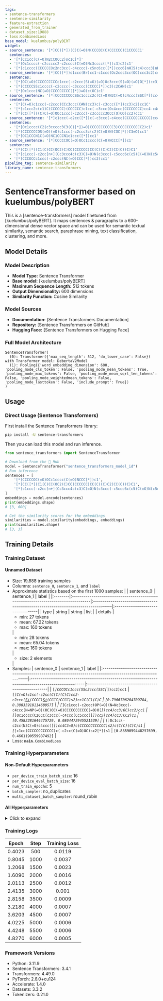```yaml
---
tags:
- sentence-transformers
- sentence-similarity
- feature-extraction
- generated_from_trainer
- dataset_size:19888
- loss:CombinedLoss
base_model: kuelumbus/polyBERT
widget:
- source_sentence: '[*]CC([*])(C)C(=O)N(CCCOC(C)CCCCCC)C1CCCCC1'
  sentences:
  - '[*]Cc1cc(C(=O)N2CCOCC2)sc1C[*]'
  - '[*]Oc1cccc(-c2ccccc2-c2cccc(C(=O)Nc3cccc([*])c3)c2)c1'
  - '[*]c1cccc(CCCCCCOc2nc3cc(-c4cccc(-c5nc6cc([*])ccc6[nH]5)c4)ccc3[nH]2)c1'
- source_sentence: '[*]CC([*])c1ccc(Br)cc1-c1ccc(Oc2ccc3cc(OC)ccc3c2)cc1'
  sentences:
  - '[*]OC(=O)CCCCCCCCCCc1ccc(-c2ccc(S(=O)(=O)Oc3ccc(S(=O)(=O)O[*])cc3)cc2)cc1'
  - '[*]CCCCCSSc1cccc(-c2cccc(-c3cccc(CCCCC[*])c3)c2C#N)c1'
  - '[*]Oc1ccc(NC(=O)CCCCCCCCC([*])=O)c(OC)c1'
- source_sentence: '[*]CCCCCCCCCSSc1cccc2c(C(=O)N3C(=O)c4ccc(SSC[*])cc4C3=O)cccc12'
  sentences:
  - '[*]C(=O)c1ccc(-c2ccc(CCc3ccc(C#N)cc3)c(-c3ccc([*])cc3)c2)cc1C'
  - '[*]c1ccc2c(c1)C(CCCCCC)(CCCCCC)c1cc(-c3ccc(Oc4ccc(CCCCCCCC)cc4-c4ccc5c(c4)C(CCCCCC)(CCCCCC)c4cc([*])ccc4-5)cc3)ccc1-2'
  - '[*]CC([*])(C)C(=O)OOc1ccc(-c2ccc(-c3ccccc3OCC(O)CO)cc2)cc1'
- source_sentence: '[*]c1ccc(-c2cc([*])c(-c3ccc(-c4ccc(CCCCCCCCCCCC)cc4)c(C)c3)cc2-c2ccccc2)cc1'
  sentences:
  - '[*]Oc1cccc(C2(c3ccccc3C3(C([*])=O)CCCCCCCCCCC3)CCCCCCCCCCC2)c1'
  - '[*]CCCCCCCOS(=O)(=O)c1ccc(-c2ccc3c(c2)C(=O)N(COC[*])C3=O)cc1'
  - '[*]OC1CCCN1C(=O)NC1CCCN1c1ccc([*])cc1'
- source_sentence: '[*]CCCCCOC(=O)OCc1cccc(C(=O)NCCC[*])c1'
  sentences:
  - '[*]CC([*])C1(C)CC(OC2(C)CC(CCCCCC)CC(C)(C)C2)CC(C)(C)C1'
  - '[*]c1ccc(-c2cc[n+](Cc3ccc4c(c3)C(=O)N(c3ccc(-c5ccc6c(c5)C(=O)N(c5ccc([*])cc5)C6=O)cc3)C4=O)cc2)cc1'
  - '[*]CCCOCCc1ccc(-c2ccc(NC(=O)CCC[*])cc2)cc1'
pipeline_tag: sentence-similarity
library_name: sentence-transformers
---
```


# SentenceTransformer based on kuelumbus/polyBERT

This is a [sentence-transformers] model finetuned from [kuelumbus/polyBERT]. It maps sentences & paragraphs to a 600-dimensional dense vector space and can be used for semantic textual similarity, semantic search, paraphrase mining, text classification, clustering, and more.

## Model Details

### Model Description
- **Model Type:** Sentence Transformer
- **Base model:** [kuelumbus/polyBERT] <!-- at revision deaa98fb65a7bdfb537457d42f43bd468963f695 -->
- **Maximum Sequence Length:** 512 tokens
- **Output Dimensionality:** 600 dimensions
- **Similarity Function:** Cosine Similarity
<!-- - **Training Dataset:** Unknown -->
<!-- - **Language:** Unknown -->
<!-- - **License:** Unknown -->

### Model Sources

- **Documentation:** [Sentence Transformers Documentation]
- **Repository:** [Sentence Transformers on GitHub]
- **Hugging Face:** [Sentence Transformers on Hugging Face]

### Full Model Architecture

```
SentenceTransformer(
  (0): Transformer({'max_seq_length': 512, 'do_lower_case': False}) with Transformer model: DebertaV2Model 
  (1): Pooling({'word_embedding_dimension': 600, 'pooling_mode_cls_token': False, 'pooling_mode_mean_tokens': True, 'pooling_mode_max_tokens': False, 'pooling_mode_mean_sqrt_len_tokens': False, 'pooling_mode_weightedmean_tokens': False, 'pooling_mode_lasttoken': False, 'include_prompt': True})
)
```

## Usage

### Direct Usage (Sentence Transformers)

First install the Sentence Transformers library:

```bash
pip install -U sentence-transformers
```

Then you can load this model and run inference.
```python
from sentence_transformers import SentenceTransformer

# Download from the 🤗 Hub
model = SentenceTransformer("sentence_transformers_model_id")
# Run inference
sentences = [
    '[*]CCCCCOC(=O)OCc1cccc(C(=O)NCCC[*])c1',
    '[*]CC([*])C1(C)CC(OC2(C)CC(CCCCCC)CC(C)(C)C2)CC(C)(C)C1',
    '[*]c1ccc(-c2cc[n+](Cc3ccc4c(c3)C(=O)N(c3ccc(-c5ccc6c(c5)C(=O)N(c5ccc([*])cc5)C6=O)cc3)C4=O)cc2)cc1',
]
embeddings = model.encode(sentences)
print(embeddings.shape)
# [3, 600]

# Get the similarity scores for the embeddings
similarities = model.similarity(embeddings, embeddings)
print(similarities.shape)
# [3, 3]
```

<!--
### Direct Usage (Transformers)

<details><summary>Click to see the direct usage in Transformers</summary>

</details>
-->

<!--
### Downstream Usage (Sentence Transformers)

You can finetune this model on your own dataset.

<details><summary>Click to expand</summary>

</details>
-->

<!--
### Out-of-Scope Use

*List how the model may foreseeably be misused and address what users ought not to do with the model.*
-->

<!--
## Bias, Risks and Limitations

*What are the known or foreseeable issues stemming from this model? You could also flag here known failure cases or weaknesses of the model.*
-->

<!--
### Recommendations

*What are recommendations with respect to the foreseeable issues? For example, filtering explicit content.*
-->

## Training Details

### Training Dataset

#### Unnamed Dataset

* Size: 19,888 training samples
* Columns: <code>sentence_0</code>, <code>sentence_1</code>, and <code>label</code>
* Approximate statistics based on the first 1000 samples:
  |         | sentence_0                                                                          | sentence_1                                                                          | label                              |
  |:--------|:------------------------------------------------------------------------------------|:------------------------------------------------------------------------------------|:-----------------------------------|
  | type    | string                                                                              | string                                                                              | list                               |
  | details | <ul><li>min: 27 tokens</li><li>mean: 67.22 tokens</li><li>max: 160 tokens</li></ul> | <ul><li>min: 28 tokens</li><li>mean: 65.04 tokens</li><li>max: 160 tokens</li></ul> | <ul><li>size: 2 elements</li></ul> |
* Samples:
  | sentence_0                                                                                                    | sentence_1                                                                                            | label                                                 |
  |:--------------------------------------------------------------------------------------------------------------|:------------------------------------------------------------------------------------------------------|:------------------------------------------------------|
  | <code>[*]COCOCc1ccc(SSc2ccc(SSC[*])cc2)cc1</code>                                                             | <code>[*]C(=O)c1sc(-c2sc(C(C)(C)C)cc2-c2ccc([Si](CCCC)(CCCC)[Si]([*])(CCCC)CCCC)s2)cc1C(C)(C)C</code> | <code>[0.7966706204709784, 0.3883591811468957]</code> |
  | <code>[*]Cc1ccc(-c2ccc(OP(=O)(N=Nc3ccc(-c4ccc(N=NP(=O)(OC)OC(=O)CCCCCCCCCCC(=O)O[*])cc4)cc3)OC)cc2)cc1</code> | <code>[*]Oc1cccc(C2CCC(c3ccc(-c4ccc(Cc5ccc([*])cc5)cc4)cc3)CC2)c1</code>                              | <code>[0.4582281644475729, 0.0804472945521539]</code> |
  | <code>[*]Oc1cc(-c2cc(N3C(=O)c4ccc([*])cc4C3=O)c(CCCCCCCCCCCC)s2)c(C(C)(C)C)s1</code>                          | <code>[*]c1cc(CCCCCCCCCCCC)c(-c2cc(C(=O)OC)sc2[*])s1</code>                                           | <code>[0.8359059448257699, 0.4661190559987492]</code> |
* Loss: <code>__main__.CombinedLoss</code>

### Training Hyperparameters
#### Non-Default Hyperparameters

- `per_device_train_batch_size`: 16
- `per_device_eval_batch_size`: 16
- `num_train_epochs`: 5
- `batch_sampler`: no_duplicates
- `multi_dataset_batch_sampler`: round_robin

#### All Hyperparameters
<details><summary>Click to expand</summary>

- `overwrite_output_dir`: False
- `do_predict`: False
- `eval_strategy`: no
- `prediction_loss_only`: True
- `per_device_train_batch_size`: 16
- `per_device_eval_batch_size`: 16
- `per_gpu_train_batch_size`: None
- `per_gpu_eval_batch_size`: None
- `gradient_accumulation_steps`: 1
- `eval_accumulation_steps`: None
- `torch_empty_cache_steps`: None
- `learning_rate`: 5e-05
- `weight_decay`: 0.0
- `adam_beta1`: 0.9
- `adam_beta2`: 0.999
- `adam_epsilon`: 1e-08
- `max_grad_norm`: 1
- `num_train_epochs`: 5
- `max_steps`: -1
- `lr_scheduler_type`: linear
- `lr_scheduler_kwargs`: {}
- `warmup_ratio`: 0.0
- `warmup_steps`: 0
- `log_level`: passive
- `log_level_replica`: warning
- `log_on_each_node`: True
- `logging_nan_inf_filter`: True
- `save_safetensors`: True
- `save_on_each_node`: False
- `save_only_model`: False
- `restore_callback_states_from_checkpoint`: False
- `no_cuda`: False
- `use_cpu`: False
- `use_mps_device`: False
- `seed`: 42
- `data_seed`: None
- `jit_mode_eval`: False
- `use_ipex`: False
- `bf16`: False
- `fp16`: False
- `fp16_opt_level`: O1
- `half_precision_backend`: auto
- `bf16_full_eval`: False
- `fp16_full_eval`: False
- `tf32`: None
- `local_rank`: 0
- `ddp_backend`: None
- `tpu_num_cores`: None
- `tpu_metrics_debug`: False
- `debug`: []
- `dataloader_drop_last`: False
- `dataloader_num_workers`: 0
- `dataloader_prefetch_factor`: None
- `past_index`: -1
- `disable_tqdm`: False
- `remove_unused_columns`: True
- `label_names`: None
- `load_best_model_at_end`: False
- `ignore_data_skip`: False
- `fsdp`: []
- `fsdp_min_num_params`: 0
- `fsdp_config`: {'min_num_params': 0, 'xla': False, 'xla_fsdp_v2': False, 'xla_fsdp_grad_ckpt': False}
- `fsdp_transformer_layer_cls_to_wrap`: None
- `accelerator_config`: {'split_batches': False, 'dispatch_batches': None, 'even_batches': True, 'use_seedable_sampler': True, 'non_blocking': False, 'gradient_accumulation_kwargs': None}
- `deepspeed`: None
- `label_smoothing_factor`: 0.0
- `optim`: adamw_torch
- `optim_args`: None
- `adafactor`: False
- `group_by_length`: False
- `length_column_name`: length
- `ddp_find_unused_parameters`: None
- `ddp_bucket_cap_mb`: None
- `ddp_broadcast_buffers`: False
- `dataloader_pin_memory`: True
- `dataloader_persistent_workers`: False
- `skip_memory_metrics`: True
- `use_legacy_prediction_loop`: False
- `push_to_hub`: False
- `resume_from_checkpoint`: None
- `hub_model_id`: None
- `hub_strategy`: every_save
- `hub_private_repo`: None
- `hub_always_push`: False
- `gradient_checkpointing`: False
- `gradient_checkpointing_kwargs`: None
- `include_inputs_for_metrics`: False
- `include_for_metrics`: []
- `eval_do_concat_batches`: True
- `fp16_backend`: auto
- `push_to_hub_model_id`: None
- `push_to_hub_organization`: None
- `mp_parameters`: 
- `auto_find_batch_size`: False
- `full_determinism`: False
- `torchdynamo`: None
- `ray_scope`: last
- `ddp_timeout`: 1800
- `torch_compile`: False
- `torch_compile_backend`: None
- `torch_compile_mode`: None
- `dispatch_batches`: None
- `split_batches`: None
- `include_tokens_per_second`: False
- `include_num_input_tokens_seen`: False
- `neftune_noise_alpha`: None
- `optim_target_modules`: None
- `batch_eval_metrics`: False
- `eval_on_start`: False
- `use_liger_kernel`: False
- `eval_use_gather_object`: False
- `average_tokens_across_devices`: False
- `prompts`: None
- `batch_sampler`: no_duplicates
- `multi_dataset_batch_sampler`: round_robin

</details>

### Training Logs
| Epoch  | Step | Training Loss |
|:------:|:----:|:-------------:|
| 0.4023 | 500  | 0.0119        |
| 0.8045 | 1000 | 0.0037        |
| 1.2068 | 1500 | 0.0023        |
| 1.6090 | 2000 | 0.0016        |
| 2.0113 | 2500 | 0.0012        |
| 2.4135 | 3000 | 0.001         |
| 2.8158 | 3500 | 0.0009        |
| 3.2180 | 4000 | 0.0007        |
| 3.6203 | 4500 | 0.0007        |
| 4.0225 | 5000 | 0.0006        |
| 4.4248 | 5500 | 0.0006        |
| 4.8270 | 6000 | 0.0005        |


### Framework Versions
- Python: 3.11.9
- Sentence Transformers: 3.4.1
- Transformers: 4.49.0
- PyTorch: 2.6.0+cu124
- Accelerate: 1.4.0
- Datasets: 3.3.2
- Tokenizers: 0.21.0
